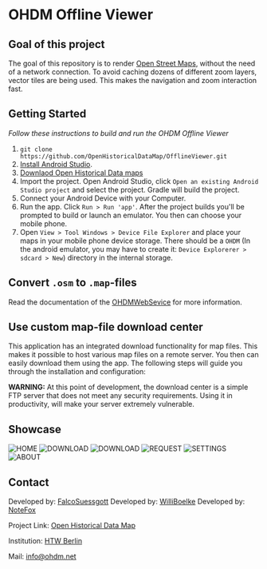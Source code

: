 # OHDM Offline Viewer

## Goal of this project
The goal of this repository is to render [Open Street Maps](https://www.openstreetmap.de/), without the need of a network connection.
To avoid caching dozens of different zoom layers, vector tiles are being used. This makes the navigation and zoom interaction fast.

## Getting Started
*Follow these instructions to build and run the OHDM Offline Viewer*
1. ```git clone https://github.com/OpenHistoricalDataMap/OfflineViewer.git```
2. [Install Android Studio](https://developer.android.com/sdk/index.html).
3. [Downlaod Open Historical Data maps](http://www.ohdm.net/)
4. Import the project. Open Android Studio, click `Open an existing Android
   Studio project` and select the project. Gradle will build the project.
4. Connect your Android Device with your Computer.
5. Run the app. Click `Run > Run 'app'`. After the project builds you'll be
   prompted to build or launch an emulator. You then can choose your mobile phone. 
6. Open ```View > Tool Windows > Device File Explorer``` and place your maps in your mobile phone device storage. There should be a ```OHDM``` (In the android emulator, you may have to create it: `Device Explorerer > sdcard > New`) directory in the internal storage. 

## Convert ```.osm``` to ```.map```-files
Read the documentation of the [OHDMWebSevice](https://github.com/OpenHistoricalDataMap/DowloadWebService/wiki/osm2map) 
for more information.

## Use custom map-file download center
This application has an integrated download functionality for map files. 
This makes it possible to host various map files on a remote server. 
You then can easily download them using the app. 
The following steps will guide you through the installation and configuration:

**WARNING:** At this point of development, the download center is a simple FTP server that does not meet any security requirements.
Using it in productivity, will make your server extremely vulnerable.

## Showcase
![HOME](screenshots/home.png)
![DOWNLOAD](screenshots/download1.png)
![DOWNLOAD](screenshots/download2.png)
![REQUEST](screenshots/request.png)
![SETTINGS](screenshots/settings.png)
![ABOUT](screenshots/about.png)

## Contact
Developed by: [FalcoSuessgott](https://github.com/FalcoSuessgott)
Developed by: [WilliBoelke](https://github.com/WilliBoelke)
Developed by: [NoteFox](https://github.com/NoteFox)

Project Link: [Open Historical Data Map](https://github.com/OpenHistoricalDataMap)

Institution: [HTW Berlin](https://www.htw-berlin.de/)

Mail: [info@ohdm.net](info@ohdm.net)
 
